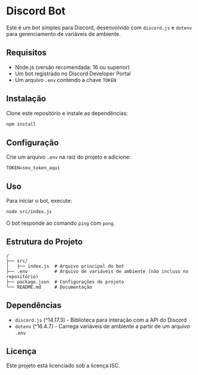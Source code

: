 # Discord Bot

Este é um bot simples para Discord, desenvolvido com `discord.js` e `dotenv` para gerenciamento de variáveis de ambiente.

## Requisitos

- Node.js (versão recomendada: 16 ou superior)
- Um bot registrado no Discord Developer Portal
- Um arquivo `.env` contendo a chave `TOKEN`

## Instalação

Clone este repositório e instale as dependências:

```sh
npm install
```

## Configuração

Crie um arquivo `.env` na raiz do projeto e adicione:

```
TOKEN=seu_token_aqui
```

## Uso

Para iniciar o bot, execute:

```sh
node src/index.js
```

O bot responde ao comando `ping` com `pong`.

## Estrutura do Projeto

```
/
├── src/
│   ├── index.js  # Arquivo principal do bot
├── .env          # Arquivo de variáveis de ambiente (não incluso no repositório)
├── package.json  # Configurações do projeto
└── README.md     # Documentação
```

## Dependências

- `discord.js` (^14.17.3) - Biblioteca para interação com a API do Discord
- `dotenv` (^16.4.7) - Carrega variáveis de ambiente a partir de um arquivo `.env`

## Licença

Este projeto está licenciado sob a licença ISC.
